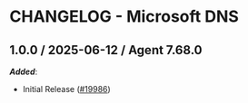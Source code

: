# CHANGELOG - Microsoft DNS

<!-- towncrier release notes start -->

## 1.0.0 / 2025-06-12 / Agent 7.68.0

***Added***:

* Initial Release ([#19986](https://github.com/DataDog/integrations-core/pull/19986))
